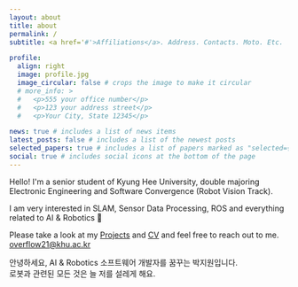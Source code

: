 ```yaml
---
layout: about
title: about
permalink: /
subtitle: <a href='#'>Affiliations</a>. Address. Contacts. Moto. Etc.

profile:
  align: right
  image: profile.jpg
  image_circular: false # crops the image to make it circular
  # more_info: >
  #   <p>555 your office number</p>
  #   <p>123 your address street</p>
  #   <p>Your City, State 12345</p>

news: true # includes a list of news items
latest_posts: false # includes a list of the newest posts
selected_papers: true # includes a list of papers marked as "selected={true}"
social: true # includes social icons at the bottom of the page
---
```


Hello! I'm a senior student of Kyung Hee University,
double majoring Electronic Engineering and Software Convergence (Robot Vision Track).

I am very interested in SLAM, Sensor Data Processing, ROS and
everything related to AI & Robotics 🫶


Please take a look at my [Projects](/publications/) and [CV](/cv/) and feel free to reach out to me. [overflow21@khu.ac.kr](mailto:jiwung22@gmail.com) 


안녕하세요, AI & Robotics  소프트웨어 개발자를 꿈꾸는 박지원입니다. <br> 로봇과 관련된 모든 것은 늘 저를 설레게 해요.